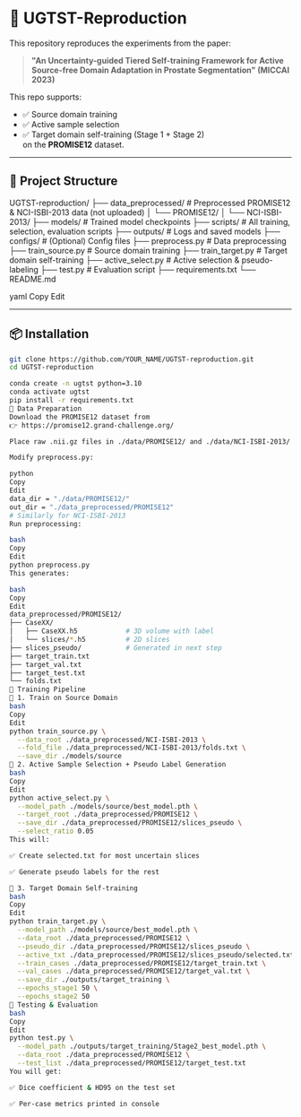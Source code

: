 # 🧬 UGTST-Reproduction

This repository reproduces the experiments from the paper:

> **"An Uncertainty-guided Tiered Self-training Framework for Active Source-free Domain Adaptation in Prostate Segmentation" (MICCAI 2023)**

This repo supports:
- ✅ Source domain training
- ✅ Active sample selection
- ✅ Target domain self-training (Stage 1 + Stage 2)  
on the **PROMISE12** dataset.

---

## 📁 Project Structure

UGTST-reproduction/ ├── data_preprocessed/ # Preprocessed PROMISE12 & NCI-ISBI-2013 data (not uploaded) │ └── PROMISE12/ │ └── NCI-ISBI-2013/ ├── models/ # Trained model checkpoints ├── scripts/ # All training, selection, evaluation scripts ├── outputs/ # Logs and saved models ├── configs/ # (Optional) Config files ├── preprocess.py # Data preprocessing ├── train_source.py # Source domain training ├── train_target.py # Target domain self-training ├── active_select.py # Active selection & pseudo-labeling ├── test.py # Evaluation script ├── requirements.txt └── README.md

yaml
Copy
Edit

---

## 📦 Installation

```bash
git clone https://github.com/YOUR_NAME/UGTST-reproduction.git
cd UGTST-reproduction

conda create -n ugtst python=3.10
conda activate ugtst
pip install -r requirements.txt
📂 Data Preparation
Download the PROMISE12 dataset from
👉 https://promise12.grand-challenge.org/

Place raw .nii.gz files in ./data/PROMISE12/ and ./data/NCI-ISBI-2013/

Modify preprocess.py:

python
Copy
Edit
data_dir = "./data/PROMISE12/"
out_dir = "./data_preprocessed/PROMISE12"
# Similarly for NCI-ISBI-2013
Run preprocessing:

bash
Copy
Edit
python preprocess.py
This generates:

bash
Copy
Edit
data_preprocessed/PROMISE12/
├── CaseXX/
│   ├── CaseXX.h5            # 3D volume with label
│   └── slices/*.h5          # 2D slices
├── slices_pseudo/           # Generated in next step
├── target_train.txt
├── target_val.txt
├── target_test.txt
└── folds.txt
🚀 Training Pipeline
🔹 1. Train on Source Domain
bash
Copy
Edit
python train_source.py \
  --data_root ./data_preprocessed/NCI-ISBI-2013 \
  --fold_file ./data_preprocessed/NCI-ISBI-2013/folds.txt \
  --save_dir ./models/source
🔹 2. Active Sample Selection + Pseudo Label Generation
bash
Copy
Edit
python active_select.py \
  --model_path ./models/source/best_model.pth \
  --target_root ./data_preprocessed/PROMISE12 \
  --save_dir ./data_preprocessed/PROMISE12/slices_pseudo \
  --select_ratio 0.05
This will:

✅ Create selected.txt for most uncertain slices

✅ Generate pseudo labels for the rest

🔹 3. Target Domain Self-training
bash
Copy
Edit
python train_target.py \
  --model_path ./models/source/best_model.pth \
  --data_root ./data_preprocessed/PROMISE12 \
  --pseudo_dir ./data_preprocessed/PROMISE12/slices_pseudo \
  --active_txt ./data_preprocessed/PROMISE12/slices_pseudo/selected.txt \
  --train_cases ./data_preprocessed/PROMISE12/target_train.txt \
  --val_cases ./data_preprocessed/PROMISE12/target_val.txt \
  --save_dir ./outputs/target_training \
  --epochs_stage1 50 \
  --epochs_stage2 50
🧪 Testing & Evaluation
bash
Copy
Edit
python test.py \
  --model_path ./outputs/target_training/Stage2_best_model.pth \
  --data_root ./data_preprocessed/PROMISE12 \
  --test_list ./data_preprocessed/PROMISE12/target_test.txt
You will get:

✅ Dice coefficient & HD95 on the test set

✅ Per-case metrics printed in console

